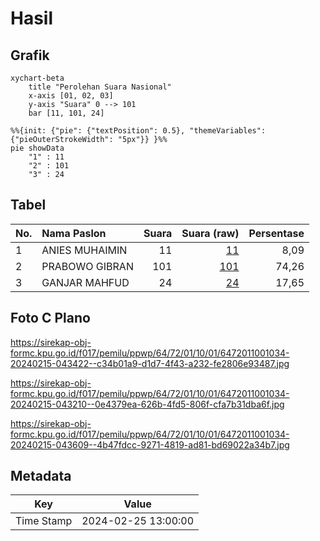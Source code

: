 # Hasil

## Grafik

```mermaid
xychart-beta
    title "Perolehan Suara Nasional"
    x-axis [01, 02, 03]
    y-axis "Suara" 0 --> 101
    bar [11, 101, 24]
```

```mermaid
%%{init: {"pie": {"textPosition": 0.5}, "themeVariables": {"pieOuterStrokeWidth": "5px"}} }%%
pie showData
    "1" : 11
    "2" : 101
    "3" : 24
```

## Tabel

| No. | Nama Paslon    | Suara | Suara (raw) | Persentase |
|:--- |:-------------- | -----:| -----------:| ----------:|
| 1   | ANIES MUHAIMIN | 11    | [11][p-1]   | 8,09       |
| 2   | PRABOWO GIBRAN | 101   | [101][p-2]  | 74,26      |
| 3   | GANJAR MAHFUD  | 24    | [24][p-3]   | 17,65      |


[p-1]: https://github.com/gigit-pemilu/pemilu-2024/blob/main/pilpres/hitung-suara/sub/64-kalimantan-timur/sub/72-kota-samarinda/sub/01-palaran/sub/1001-rawa-makmur/sub/034-tps/sub/paslon-1.txt
[p-2]: https://github.com/gigit-pemilu/pemilu-2024/blob/main/pilpres/hitung-suara/sub/64-kalimantan-timur/sub/72-kota-samarinda/sub/01-palaran/sub/1001-rawa-makmur/sub/034-tps/sub/paslon-2.txt
[p-3]: https://github.com/gigit-pemilu/pemilu-2024/blob/main/pilpres/hitung-suara/sub/64-kalimantan-timur/sub/72-kota-samarinda/sub/01-palaran/sub/1001-rawa-makmur/sub/034-tps/sub/paslon-3.txt

## Foto C Plano

https://sirekap-obj-formc.kpu.go.id/f017/pemilu/ppwp/64/72/01/10/01/6472011001034-20240215-043422--c34b01a9-d1d7-4f43-a232-fe2806e93487.jpg

https://sirekap-obj-formc.kpu.go.id/f017/pemilu/ppwp/64/72/01/10/01/6472011001034-20240215-043210--0e4379ea-626b-4fd5-806f-cfa7b31dba6f.jpg

https://sirekap-obj-formc.kpu.go.id/f017/pemilu/ppwp/64/72/01/10/01/6472011001034-20240215-043609--4b47fdcc-9271-4819-ad81-bd69022a34b7.jpg


## Metadata

| Key        | Value               |
| ---------- | ------------------- |
| Time Stamp | 2024-02-25 13:00:00 |



